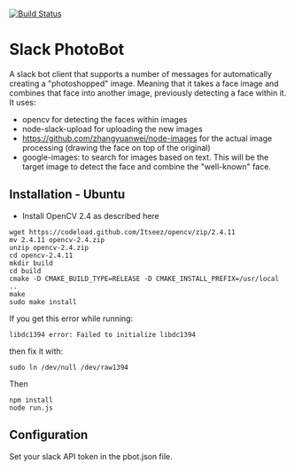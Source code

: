 [![Build Status](https://travis-ci.org/javierfernandes/slack-photobot.svg?branch=master)](https://travis-ci.org/javierfernandes/slack-photobot)

# Slack PhotoBot

A slack bot client that supports a number of messages for automatically creating a "photoshopped" image. 
Meaning that it takes a face image and combines that face into another image, previously detecting a face within it.
It uses:
* opencv for detecting the faces within images
* node-slack-upload for uploading the new images
* https://github.com/zhangyuanwei/node-images for the actual image processing (drawing the face on top of the original)
* google-images: to search for images based on text. This will be the target image to detect the face and combine the "well-known" face.


## Installation - Ubuntu

* Install OpenCV 2.4 as described here 

```
wget https://codeload.github.com/Itseez/opencv/zip/2.4.11
mv 2.4.11 opencv-2.4.zip
unzip opencv-2.4.zip
cd opencv-2.4.11
mkdir build
cd build
cmake -D CMAKE_BUILD_TYPE=RELEASE -D CMAKE_INSTALL_PREFIX=/usr/local ..
make
sudo make install
```

If you get this error while running:
```
libdc1394 error: Failed to initialize libdc1394
```
then fix it with:

```
sudo ln /dev/null /dev/raw1394
```

Then 

```
npm install
node run.js
```

## Configuration

Set your slack API token in the pbot.json file.

